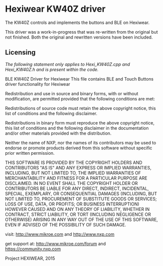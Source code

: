 # Hexiwear KW40Z driver

The KW40Z controls and implements the buttons
and BLE on Hexiwear.

This driver was a work-in-progress that was re-written from the
original but not finished. 
Both the original and rewritten versions have been included.

## Licensing

_The following statement only applies to Hexi_KW40Z.cpp and Hexi_KW40Z.h and is present within the code._

BLE KW40Z Driver for Hexiwear
This file contains BLE and Touch Buttons driver functionality for Hexiwear

Redistribution and use in source and binary forms, with or without modification,
are permitted provided that the following conditions are met:

Redistributions of source code must retain the above copyright notice, this list
of conditions and the following disclaimer.

Redistributions in binary form must reproduce the above copyright notice, this
list of conditions and the following disclaimer in the documentation and/or
other materials provided with the distribution.

Neither the name of NXP, nor the names of its
contributors may be used to endorse or promote products derived from this
software without specific prior written permission.

THIS SOFTWARE IS PROVIDED BY THE COPYRIGHT HOLDERS AND CONTRIBUTORS "AS IS" AND
ANY EXPRESS OR IMPLIED WARRANTIES, INCLUDING, BUT NOT LIMITED TO, THE IMPLIED
WARRANTIES OF MERCHANTABILITY AND FITNESS FOR A PARTICULAR PURPOSE ARE
DISCLAIMED. IN NO EVENT SHALL THE COPYRIGHT HOLDER OR CONTRIBUTORS BE LIABLE FOR
ANY DIRECT, INDIRECT, INCIDENTAL, SPECIAL, EXEMPLARY, OR CONSEQUENTIAL DAMAGES
(INCLUDING, BUT NOT LIMITED TO, PROCUREMENT OF SUBSTITUTE GOODS OR SERVICES;
LOSS OF USE, DATA, OR PROFITS; OR BUSINESS INTERRUPTION) HOWEVER CAUSED AND ON
ANY THEORY OF LIABILITY, WHETHER IN CONTRACT, STRICT LIABILITY, OR TORT
(INCLUDING NEGLIGENCE OR OTHERWISE) ARISING IN ANY WAY OUT OF THE USE OF THIS
SOFTWARE, EVEN IF ADVISED OF THE POSSIBILITY OF SUCH DAMAGE.

visit: http://www.mikroe.com and http://www.nxp.com

get support at: http://www.mikroe.com/forum and https://community.nxp.com

Project HEXIWEAR, 2015